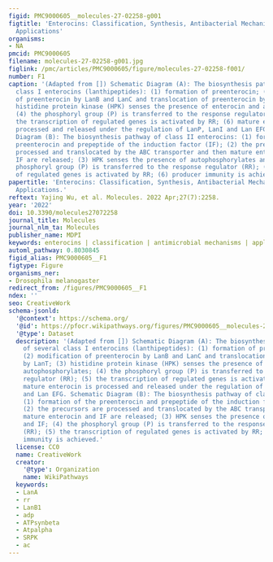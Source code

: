 ```yaml
---
figid: PMC9000605__molecules-27-02258-g001
figtitle: 'Enterocins: Classification, Synthesis, Antibacterial Mechanisms and Food
  Applications'
organisms:
- NA
pmcid: PMC9000605
filename: molecules-27-02258-g001.jpg
figlink: /pmc/articles/PMC9000605/figure/molecules-27-02258-f001/
number: F1
caption: '(Adapted from []) Schematic Diagram (A): The biosynthesis pathway of several
  class I enterocins (lanthipeptides): (1) formation of preenterocin; (2) modification
  of preenterocin by LanB and LanC and translocation of preenterocin by LanT; (3)
  histidine protein kinase (HPK) senses the presence of enterocin and autophosphorylates;
  (4) the phosphoryl group (P) is transferred to the response regulator (RR); (5)
  the transcription of regulated genes is activated by RR; (6) mature enterocin is
  processed and released under the regulation of LanP, LanI and Lan EFG. Schematic
  Diagram (B): The biosynthesis pathway of class II enterocins: (1) formation of the
  preenterocin and prepeptide of the induction factor (IF); (2) the precursors are
  processed and translocated by the ABC transporter and then mature enterocin and
  IF are released; (3) HPK senses the presence of autophosphorylates and IF; (4) the
  phosphoryl group (P) is transferred to the response regulator (RR); (5) the transcription
  of regulated genes is activated by RR; (6) producer immunity is achieved.'
papertitle: 'Enterocins: Classification, Synthesis, Antibacterial Mechanisms and Food
  Applications.'
reftext: Yajing Wu, et al. Molecules. 2022 Apr;27(7):2258.
year: '2022'
doi: 10.3390/molecules27072258
journal_title: Molecules
journal_nlm_ta: Molecules
publisher_name: MDPI
keywords: enterocins | classification | antimicrobial mechanisms | applications
automl_pathway: 0.8030845
figid_alias: PMC9000605__F1
figtype: Figure
organisms_ner:
- Drosophila melanogaster
redirect_from: /figures/PMC9000605__F1
ndex: ''
seo: CreativeWork
schema-jsonld:
  '@context': https://schema.org/
  '@id': https://pfocr.wikipathways.org/figures/PMC9000605__molecules-27-02258-g001.html
  '@type': Dataset
  description: '(Adapted from []) Schematic Diagram (A): The biosynthesis pathway
    of several class I enterocins (lanthipeptides): (1) formation of preenterocin;
    (2) modification of preenterocin by LanB and LanC and translocation of preenterocin
    by LanT; (3) histidine protein kinase (HPK) senses the presence of enterocin and
    autophosphorylates; (4) the phosphoryl group (P) is transferred to the response
    regulator (RR); (5) the transcription of regulated genes is activated by RR; (6)
    mature enterocin is processed and released under the regulation of LanP, LanI
    and Lan EFG. Schematic Diagram (B): The biosynthesis pathway of class II enterocins:
    (1) formation of the preenterocin and prepeptide of the induction factor (IF);
    (2) the precursors are processed and translocated by the ABC transporter and then
    mature enterocin and IF are released; (3) HPK senses the presence of autophosphorylates
    and IF; (4) the phosphoryl group (P) is transferred to the response regulator
    (RR); (5) the transcription of regulated genes is activated by RR; (6) producer
    immunity is achieved.'
  license: CC0
  name: CreativeWork
  creator:
    '@type': Organization
    name: WikiPathways
  keywords:
  - LanA
  - rr
  - LanB1
  - adp
  - ATPsynbeta
  - Atpalpha
  - SRPK
  - ac
---
```

